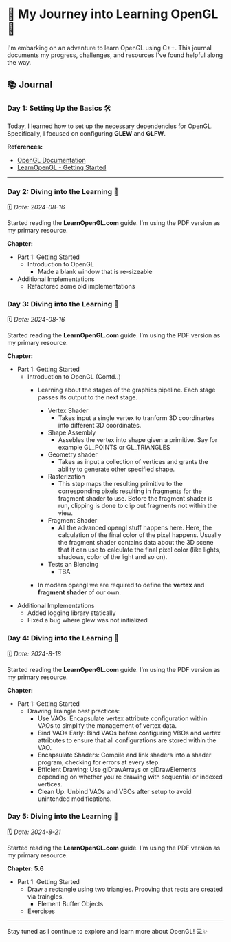 ﻿# 🌟 My Journey into Learning OpenGL 🚀

I'm embarking on an adventure to learn OpenGL using C++. This journal documents my progress, challenges, and resources I've found helpful along the way.

## 📚 Journal

### Day 1: Setting Up the Basics 🛠️
Today, I learned how to set up the necessary dependencies for OpenGL. Specifically, I focused on configuring **GLEW** and **GLFW**.

**References:**
- [OpenGL Documentation](https://docs.gl/)
- [LearnOpenGL - Getting Started](https://learnopengl.com/Getting-started/OpenGL)

---

### Day 2: Diving into the Learning 📖
🗓️ *Date: 2024-08-16*

Started reading the **LearnOpenGL.com** guide. I’m using the PDF version as my primary resource.

**Chapter:**
- Part 1: Getting Started
    - Introduction to OpenGL
        - Made a blank window that is re-sizeable
- Additional Implementations
    - Refactored some old implementations
 
### Day 3: Diving into the Learning 📖
🗓️ *Date: 2024-08-16*

Started reading the **LearnOpenGL.com** guide. I’m using the PDF version as my primary resource.

**Chapter:**
- Part 1: Getting Started
    - Introduction to OpenGL (Contd..)
        - Learning about the stages of the graphics pipeline. Each stage passes its output to the next stage.
            - Vertex Shader
                - Takes input a single vertex to tranform 3D coordinartes into different 3D coordinates. 
            - Shape Assembly
                - Assebles the vertex into shape given a primitive. Say for example GL_POINTS or GL_TRIANGLES     
            - Geometry shader
                - Takes as input a collection of vertices and grants the ability to generate other specified shape.     
            - Rasterization
                - This step maps the resulting primitive to the corresponding pixels resulting in fragments
                  for the fragment shader to use. Before the fragment shader is run, clipping is done to clip
                  out fragments not within the view.
            - Fragment Shader
                - All the advanced opengl stuff happens here. Here, the calculation of the final color of the 
                  pixel happens. Usually the fragment shader contains data about the 3D scene that it can use 
                  to calculate the final pixel color (like lights, shadows, color of the light and so on).
            - Tests an Blending
                - TBA    

        - In modern opengl we are required to define the **vertex** and **fragment shader** of our own.
- Additional Implementations
    - Added logging library statically
    - Fixed a bug where glew was not initialized

### Day 4: Diving into the Learning 📖
🗓️ *Date: 2024-8-18*

Started reading the **LearnOpenGL.com** guide. I’m using the PDF version as my primary resource.

**Chapter:**
- Part 1: Getting Started
    - Drawing Traingle best practices:
        - Use VAOs: Encapsulate vertex attribute configuration within VAOs to simplify the management of vertex data.
        - Bind VAOs Early: Bind VAOs before configuring VBOs and vertex attributes to ensure that all configurations are stored within the VAO.
        - Encapsulate Shaders: Compile and link shaders into a shader program, checking for errors at every step.
        - Efficient Drawing: Use glDrawArrays or glDrawElements depending on whether you're drawing with sequential or indexed vertices.
        - Clean Up: Unbind VAOs and VBOs after setup to avoid unintended modifications.

### Day 5: Diving into the Learning 📖
🗓️ *Date: 2024-8-21*

Started reading the **LearnOpenGL.com** guide. I’m using the PDF version as my primary resource.

**Chapter: 5.6**
- Part 1: Getting Started
    - Draw a rectangle using two triangles. Prooving that rects are created via traingles.
        - Element Buffer Objects    
    - Exercises

---

Stay tuned as I continue to explore and learn more about OpenGL! 💻✨